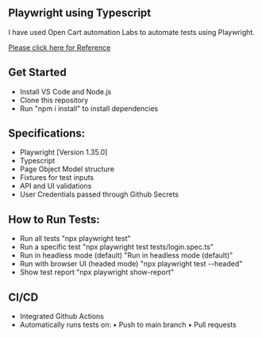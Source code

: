 ## Playwright using Typescript

I have used Open Cart automation Labs to automate tests using Playwright.

[Please click here for Reference](https://naveenautomationlabs.com/opencart/)

## Get Started

- Install VS Code and Node.js
- Clone this repository
- Run "npm i install" to install dependencies

## Specifications:

- Playwright [Version 1.35.0]
- Typescript
- Page Object Model structure
- Fixtures for test inputs
- API and UI validations
- User Credentials passed through Github Secrets


## How to Run Tests:

- Run all tests "npx playwright test"
- Run a specific test "npx playwright test tests/login.spec.ts"
- Run in headless mode (default) "Run in headless mode (default)"
- Run with browser UI (headed mode) "npx playwright test --headed"
- Show test report "npx playwright show-report"

## CI/CD

- Integrated Github Actions
- Automatically runs tests on:
	•	Push to main branch
	•	Pull requests
